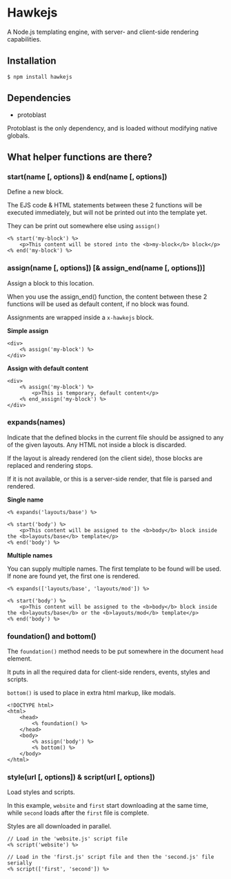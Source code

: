 # Hawkejs

A Node.js templating engine, with server- and client-side rendering capabilities.

## Installation

    $ npm install hawkejs

## Dependencies

* protoblast

Protoblast is the only dependency, and is loaded without modifying native globals.

## What helper functions are there?

### start(name [, options]) & end(name [, options])

Define a new block.

The EJS code & HTML statements between these 2 functions will be executed immediately, but will not be printed out into the template yet.

They can be print out somewhere else using `assign()`

```ejs
<% start('my-block') %>
	<p>This content will be stored into the <b>my-block</b> block</p>
<% end('my-block') %>
```

### assign(name [, options]) [& assign_end(name [, options])]

Assign a block to this location.

When you use the assign_end() function, the content between these 2 functions will be used as default content, if no block was found.

Assignments are wrapped inside a `x-hawkejs` block.

**Simple assign**

```ejs
<div>
	<% assign('my-block') %>
</div>
```

**Assign with default content**

```ejs
<div>
	<% assign('my-block') %>
		<p>This is temporary, default content</p>
	<% end_assign('my-block') %>
</div>
```

### expands(names)

Indicate that the defined blocks in the current file should be assigned to any of the given layouts. Any HTML not inside a block is discarded.

If the layout is already rendered (on the client side), those blocks are replaced and rendering stops.

If it is not available, or this is a server-side render, that file is parsed and rendered.

**Single name**

```ejs
<% expands('layouts/base') %>

<% start('body') %>
	<p>This content will be assigned to the <b>body</b> block inside the <b>layouts/base</b> template</p>
<% end('body') %>
```

**Multiple names**

You can supply multiple names. The first template to be found will be used.
If none are found yet, the first one is rendered.

```ejs
<% expands(['layouts/base', 'layouts/mod']) %>

<% start('body') %>
	<p>This content will be assigned to the <b>body</b> block inside the <b>layouts/base</b> or the <b>layouts/mod</b> template</p>
<% end('body') %>
```

### foundation() and bottom()

The `foundation()` method needs to be put somewhere in the document `head` element.

It puts in all the required data for client-side renders, events, styles and scripts.

`bottom()` is used to place in extra html markup, like modals.

```ejs
<!DOCTYPE html>
<html>
	<head>
		<% foundation() %>
	</head>
	<body>
		<% assign('body') %>
		<% bottom() %>
	</body>
</html>
```

### style(url [, options]) & script(url [, options])

Load styles and scripts.

In this example, `website` and `first` start downloading at the same time, while `second` loads after the `first` file is complete.

Styles are all downloaded in parallel.

```ejs
// Load in the 'website.js' script file
<% script('website') %>

// Load in the 'first.js' script file and then the 'second.js' file serially
<% script(['first', 'second']) %>
```

